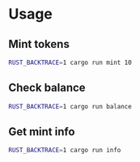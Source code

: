 # Usage

## Mint tokens
```sh
RUST_BACKTRACE=1 cargo run mint 10
```
## Check balance
```sh
RUST_BACKTRACE=1 cargo run balance
```
## Get mint info
```sh
RUST_BACKTRACE=1 cargo run info
```
